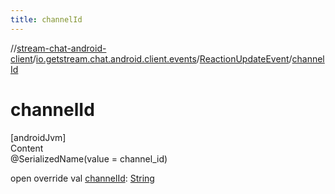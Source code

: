 ```yaml
---
title: channelId
---
```

//[stream-chat-android-client](../../../index.md)/[io.getstream.chat.android.client.events](../index.md)/[ReactionUpdateEvent](index.md)/[channelId](channelId.md)



# channelId  
[androidJvm]  
Content  
@SerializedName(value = channel_id)  
  
open override val [channelId](channelId.md): [String](https://kotlinlang.org/api/latest/jvm/stdlib/kotlin/-string/index.html)  



